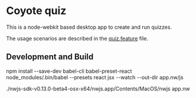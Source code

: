 Coyote quiz
============

This is a node-webkit based desktop app to create and run quizzes.

The usage scenarios are described in the [quiz.feature](quiz.feature) file.

Development and Build
----------------------

npm install --save-dev babel-cli babel-preset-react
node_modules/.bin/babel --presets react jsx --watch --out-dir app.nw/js

./nwjs-sdk-v0.13.0-beta4-osx-x64/nwjs.app/Contents/MacOS/nwjs app.nw